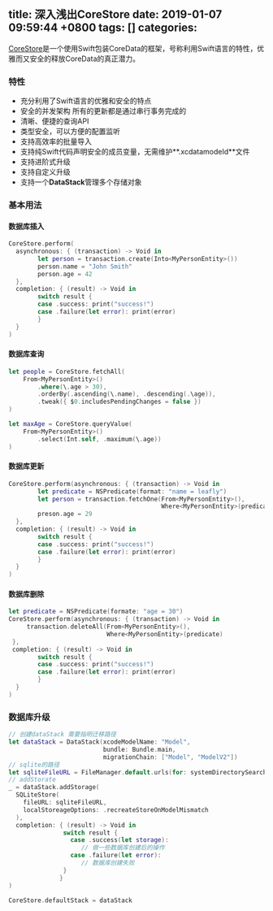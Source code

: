 
title: 深入浅出CoreStore
date: 2019-01-07 09:59:44 +0800
tags: []
categories: 
---
[CoreStore](https://github.com/JohnEstropia/CoreStore)是一个使用Swift包装CoreData的框架，号称利用Swift语言的特性，优雅而又安全的释放CoreData的真正潜力。

<a name="c666ad11"></a>
### 特性

- 充分利用了Swift语言的优雅和安全的特点
- 安全的并发架构 所有的更新都是通过串行事务完成的
- 清晰、便捷的查询API
- 类型安全，可以方便的配置监听
- 支持高效率的批量导入
- 支持纯Swift代码声明安全的成员变量，无需维护**.xcdatamodeId**文件
- 支持进阶式升级
- 支持自定义升级
- 支持一个**DataStack**管理多个存储对象

<a name="704f29e0"></a>
### 基本用法
<a name="ef56a618"></a>
#### 数据库插入
```swift
CoreStore.perform(
  asynchronous: { (transaction) -> Void in
        let person = transaction.create(Into<MyPersonEntity>())
        person.name = "John Smith"
        person.age = 42
  },
  completion: { (result) -> Void in 
        switch result {
        case .success: print("success!")
        case .failure(let error): print(error)
        }
  }
)
```

<a name="9d876ea2"></a>
#### 数据库查询
```swift
let people = CoreStore.fetchAll(
    From<MyPersonEntity>()
        .where(\.age > 30),
        .orderBy(.ascending(\.name), .descending(.\age)),
        .tweak({ $0.includesPendingChanges = false })
)
```

```swift
let maxAge = CoreStore.queryValue(
    From<MyPersonEntity>()
        .select(Int.self, .maximum(\.age))
)
```

<a name="e1255531"></a>
#### 数据库更新
```swift
CoreStore.perform(asynchronous: { (transaction) -> Void in 
        let predicate = NSPredicate(format: "name = leafly")
        let person = transaction.fetchOne(From<MyPersonEntity>(),
                                          Where<MyPersonEntity>(predicate))
        preson.age = 29
  },
  completion: { (result) -> Void in 
        switch result {
        case .success: print("success!")
        case .failure(let error): print(error)
        }
  }
)
```

<a name="7118290c"></a>
#### 数据库删除
```swift
let predicate = NSPredicate(formate: "age = 30")
CoreStore.perform(asynchronous: { (transaction) -> Void in
     transaction.deleteAll(From<MyPersonEntity>(),
                           Where<MyPersonEntity>(predicate)
 },
 completion: { (result) -> Void in 
        switch result {
        case .success: print("success!")
        case .failure(let error): print(error)
        }
  }
)
```

<a name="f895fc53"></a>
### 数据库升级
```swift
// 创建dataStack 需要指明迁移路径
let dataStack = DataStack(xcodeModelName: "Model", 
                          bundle: Bundle.main, 
                          migrationChain: ["Model", "ModelV2"])
// sqlite的路径
let sqliteFileURL = FileManager.default.urls(for: systemDirectorySearchPath, in: .userDomainMask).first!.appendingPathComponent(Bundle.main.bundleIdentifier, isDirectory: true).appendingPathComponent("Model.sqlite")
// addStorate
_ = dataStack.addStorage(
  SQLiteStore(
    fileURL: sqliteFileURL,
    localStoreageOptions: .recreateStoreOnModelMismatch
  ),
  completion: { (result) -> Void in
               switch result {
                 case .success(let storage):
                    // 做一些数据库创建后的操作
                 case .failure(let error):
                    // 数据库创建失败
               }
              }
)

CoreStore.defaultStack = dataStack
```


